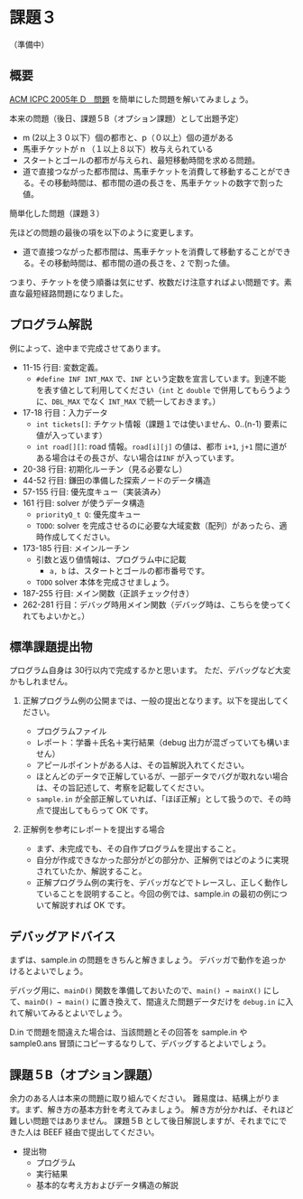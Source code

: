 
# 課題３

（準備中）

## 概要

[ACM ICPC 2005年 D　問題](https://icpc.iisf.or.jp/past-icpc/domestic2005/D/D_ja.html) を簡単にした問題を解いてみましょう。

本来の問題（後日、課題５B（オプション課題）として出題予定）

* m (2以上３０以下）個の都市と、p（０以上）個の道がある
* 馬車チケットが n （１以上８以下）枚与えられている
* スタートとゴールの都市が与えられ、最短移動時間を求める問題。
* 道で直接つながった都市間は、馬車チケットを消費して移動することができる。その移動時間は、都市間の道の長さを、馬車チケットの数字で割った値。

簡単化した問題（課題３）

先ほどの問題の最後の項を以下のように変更します。

* 道で直接つながった都市間は、馬車チケットを消費して移動することができる。その移動時間は、都市間の道の長さを、`2` で割った値。

つまり、チケットを使う順番は気にせず、枚数だけ注意すればよい問題です。素直な最短経路問題になりました。

## プログラム解説

例によって、途中まで完成させてあります。

* 11-15 行目: 変数定義。
  * `#define INF INT_MAX` で、`INF` という定数を宣言しています。到達不能を表す値として利用してください（`int` と `double` で併用してもらうように、`DBL_MAX` でなく `INT_MAX` で統一しておきます。）
* 17-18 行目：入力データ
  * `int tickets[]`: チケット情報（課題１では使いません、0..(n-1) 要素に値が入っています）
  * `int road[][]`: road 情報。`road[i][j]` の値は、都市 `i+1`, `j+1` 間に道がある場合はその長さが、ない場合は`INF` が入っています。
* 20-38 行目: 初期化ルーチン（見る必要なし）
* 44-52 行目: 鎌田の準備した探索ノードのデータ構造
* 57-155 行目: 優先度キュー（実装済み） 
* 161 行目: solver が使うデータ構造
  * `priorityQ_t Q`: 優先度キュー
  * `TODO`: solver を完成させるのに必要な大域変数（配列）があったら、適時作成してください。
* 173-185 行目: メインルーチン
  * 引数と返り値情報は、プログラム中に記載
    * `a, b` は、スタートとゴールの都市番号です。
  * `TODO` solver 本体を完成させましょう。
* 187-255 行目: メイン関数（正誤チェック付き）
* 262-281 行目：デバッグ時用メイン関数（デバッグ時は、こちらを使ってくれてもよいかと。）

## 標準課題提出物

プログラム自身は 30行以内で完成するかと思います。
ただ、デバッグなど大変かもしれません。

1. 正解プログラム例の公開までは、一般の提出となります。以下を提出してください。
    * プログラムファイル
    * レポート：学番＋氏名＋実行結果（debug 出力が混ざっていても構いません）
    * アピールポイントがある人は、その旨解説入れてください。
    * ほとんどのデータで正解しているが、一部データでバグが取れない場合は、その旨記述して、考察を記載してください。
    * `sample.in` が全部正解していれば、「ほぼ正解」として扱うので、その時点で提出してもらって OK です。

2. 正解例を参考にレポートを提出する場合
    * まず、未完成でも、その自作プログラムを提出すること。
    * 自分が作成できなかった部分がどの部分か、正解例ではどのように実現されていたか、解説すること。
    * 正解プログラム例の実行を、デバッガなどでトレースし、正しく動作していることを説明すること。今回の例では、sample.in の最初の例について解説すれば OK です。

## デバッグアドバイス

まずは、sample.in の問題をきちんと解きましょう。
デバッガで動作を追っかけるとよいでしょう。

デバッグ用に、`mainD()` 関数を準備しておいたので、`main() → mainX()` にして、`mainD() → main()` に置き換えて、間違えた問題データだけを `debug.in` に入れて解いてみるとよいでしょう。

D.in で問題を間違えた場合は、当該問題とその回答を sample.in や sample0.ans 冒頭にコピーするなりして、デバッグするとよいでしょう。


## 課題５B（オプション課題）

余力のある人は本来の問題に取り組んでください。
難易度は、結構上がります。まず、解き方の基本方針を考えてみましょう。
解き方が分かれば、それほど難しい問題ではありません。
課題５B として後日解説しますが、それまでにできた人は BEEF 経由で提出してください。

* 提出物
    * プログラム
    * 実行結果
    * 基本的な考え方およびデータ構造の解説
